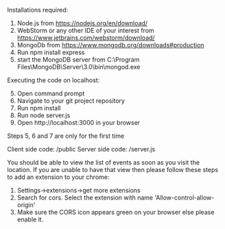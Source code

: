 Installations required:
1. Node.js from https://nodejs.org/en/download/
2. WebStorm or any other IDE of your interest from https://www.jetbrains.com/webstorm/download/
3. MongoDb from https://www.mongodb.org/downloads#production
4. Run npm install express
5. start the MongoDB server from C:\Program Files\MongoDB\Server\3.0\bin\mongod.exe

Executing the code on localhost:

5. Open command prompt
6. Navigate to your git project repository
7. Run npm install
8. Run node server.js
9. Open http://localhost:3000 in your browser

Steps 5, 6 and 7 are only for the first time

Client side code: /public
Server side code: /server.js


You should be able to view the list of events as soon as you visit the location. 
If you are unable to have that view then please follow these steps to add an extension to your chrome:
1. Settings->extensions->get more extensions
2. Search for cors. Select the extension with name 'Allow-control-allow-origin'
3. Make sure the CORS icon appears green on your browser else please enable it.
